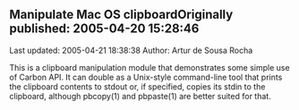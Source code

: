 ## Manipulate Mac OS clipboardOriginally published: 2005-04-20 15:28:46 
Last updated: 2005-04-21 18:38:38 
Author: Artur de Sousa Rocha 
 
This is a clipboard manipulation module that demonstrates some simple use of Carbon API. It can double as a Unix-style command-line tool that prints the clipboard contents to stdout or, if specified, copies its stdin to the clipboard, although pbcopy(1) and pbpaste(1) are better suited for that.